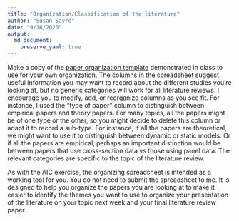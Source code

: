 ```yaml
---
title: "Organization/Classification of the literature"
author: "Susan Sayre"
date: "9/16/2020"
output: 
  md_document:
    preserve_yaml: true
---
```


Make a copy of the [paper organization template](https://docs.google.com/spreadsheets/d/1snGY44o8JOzTPyKSl4siJj2j_s04Mob3kJXwsN0_plA/copy?usp=sharing) 
demonstrated in class to use for your own organization. The columns in
the spreadsheet suggest useful information you may want to record about
the different studies you’re looking at, but no generic categories will
work for all literature reviews. I encourage you to modify, add, or
reorganize columns as you see fit. For instance, I used the “type of
paper” column to distinguish between empirical papers and theory papers.
For many topics, all the papers might be of one type or the other, so
you might decide to delete this column or adapt it to record a sub-type.
For instance, if all the papers are theoretical, we might want to use it
to distinguish between dynamic or static models. Or if all the papers
are empirical, perhaps an important distinction would be between papers
that use cross-section data vs those using panel data. The relevant
categories are specific to the topic of the literature review.

As with the AIC exercise, the organizing spreadsheet is intended as a
working tool for you. You do not need to submit the spreadsheet to me.
It is designed to help you organize the papers you are looking at to
make it easier to identify the themes you want to use to organize your
presentation of the literature on your topic next week and your final
literature review paper.
